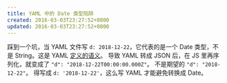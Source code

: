 ```yaml
---
title: YAML 中的 Date 类型陷阱
created: 2016-03-03T23:27:52+0800
updated: 2016-03-03T23:27:52+0800
---
```



踩到一个坑，当 YAML 文件写 `d: 2018-12-22`，它代表的是一个 Date 类型，不是 String。这是 YAML [定义的语义](https://yaml.org/type/timestamp.html)。
导致 YAML 转成 JSON 后，在 JS 里再序列化，就变成了 `"d": "2018-12-22T00:00:00.000Z"`。
不是期望的 `"d": "2018-12-22"`。
得写成 `d: '2018-12-22'`，这么写 YAML 才能避免转换成 Date。
